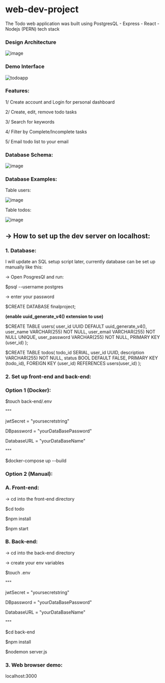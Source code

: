 # web-dev-project
The Todo web application was built using PostgresQL - Express - React - Nodejs (PERN) tech stack

### Design Architecture
![image](https://user-images.githubusercontent.com/72519491/219484565-582fdf82-e953-4dd3-b644-7f76b7ab3000.png)

### Demo Interface
![todoapp](https://user-images.githubusercontent.com/72519491/215282425-6eeb9c64-c208-426c-ac80-89eb6d7b79dd.png)

### Features:

1/ Create account and Login for personal dashboard

2/ Create, edit, remove todo tasks

3/ Search for keywords

4/ Filter by Complete/Incomplete tasks

5/ Email todo list to your email

### Database Schema:

![image](https://user-images.githubusercontent.com/72519491/219490248-b975a8d9-3565-40c6-8a18-13b8c80da3fe.png)

### Database Examples:
Table users:

![image](https://user-images.githubusercontent.com/72519491/219488631-fe3e99e9-8084-4c1c-af2d-d065c3098566.png)

Table todos:

![image](https://user-images.githubusercontent.com/72519491/219488999-1c5bdc83-93cd-4f31-b837-212bd9560c98.png)

## -> How to set up the dev server on localhost:

### 1. Database:

I will update an SQL setup script later, currently database can be set up manually like this:

-> Open PosgresQl and run:

$psql --username postgres

-> enter your password

$CREATE DATABASE finalproject;

**(enable uuid_generate_v4() extension to use)**

$CREATE TABLE users(
  user_id UUID DEFAULT uuid_generate_v4(),
  user_name VARCHAR(255) NOT NULL,
  user_email VARCHAR(255) NOT NULL UNIQUE,
  user_password VARCHAR(255) NOT NULL,
  PRIMARY KEY (user_id)
);

$CREATE TABLE todos(
  todo_id SERIAL,
  user_id UUID,
  description VARCHAR(255) NOT NULL,
  status BOOL DEFAULT FALSE,
  PRIMARY KEY (todo_id),
  FOREIGN KEY (user_id) REFERENCES users(user_id)
);

### 2. Set up front-end and back-end:

### Option 1 (Docker):

$touch back-end/.env

"""

jwtSecret = "yoursecretstring"

DBpassword = "yourDataBasePassword"

DatabaseURL = "yourDataBaseName"

"""

$docker-compose up --build


### Option 2 (Manual):

### A. Front-end:
-> cd into the front-end directory

$cd todo

$npm install 

$npm start


### B. Back-end:

-> cd into the back-end directory

-> create your env variables

$touch .env

"""

jwtSecret = "yoursecretstring"

DBpassword = "yourDataBasePassword"

DatabaseURL = "yourDataBaseName"

"""

$cd back-end

$npm install

$nodemon server.js

### 3. Web browser demo:

localhost:3000




